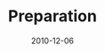---
layout: music 
title: "Preparation"
series: "The 365 Days of Christmas"
date: 2010-12-06 
description: "Jenny Baker talks about what it means to prepare room for Jesus in our lives."
audio: "http://s3.amazonaws.com/crossroadsaudiomessages/preparation.mp3"
audio-duration: "36:23"
src: "http://www.crossroads.net/players/media/mediumHz/190x110_365Christmas.jpg"
---